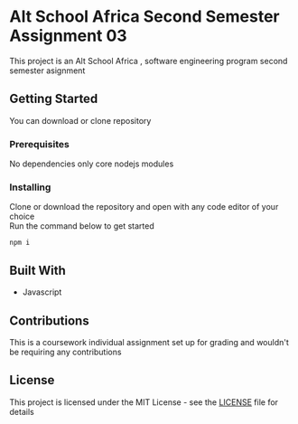 # Alt School Africa Second Semester Assignment 03

This project is an Alt School Africa , software engineering program second semester asignment

## Getting Started

You can download or clone repository

### Prerequisites

No dependencies only core nodejs modules 

### Installing

Clone or download the repository and open with any code editor of your choice\
Run the command below to get started

```
npm i
```

## Built With

* Javascript

## Contributions
This is a coursework individual assignment set up for grading and wouldn't be requiring any contributions

## License
This project is licensed under the MIT License - see the [LICENSE](LICENSE) file for details



